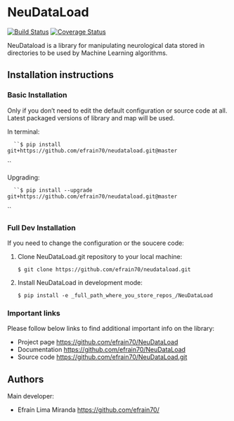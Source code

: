 # NeuDataLoad
[![Build Status](https://travis-ci.org/efrain70/NeuDataLoad.svg?branch=master)](https://travis-ci.org/efrain70/NeuDataLoad)
[![Coverage Status](https://coveralls.io/repos/github/efrain70/NeuDataLoad/badge.svg?branch=master)](https://coveralls.io/github/efrain70/NeuDataLoad?branch=master)

NeuDataload is a library for manipulating neurological data stored 
in directories to be used by Machine Learning algorithms.


## Installation instructions

### Basic Installation

Only if you don’t need to edit the default configuration or source code at all. Latest packaged versions of library and map will be used.

In terminal:

      ``$ pip install git+https://github.com/efrain70/neudataload.git@master
``

Upgrading:

      ``$ pip install --upgrade git+https://github.com/efrain70/neudataload.git@master
``

### Full Dev Installation

If you need to change the configuration or the soucere code:

1. Clone NeuDataLoad.git repository to your local machine:

    ``$ git clone https://github.com/efrain70/neudataload.git``

2. Install NeuDataLoad in development mode:

    ``$ pip install -e _full_path_where_you_store_repos_/NeuDataLoad``

### Important links

Please follow below links to find additional important info on the library:

- Project page https://github.com/efrain70/NeuDataLoad
- Documentation https://github.com/efrain70/NeuDataLoad
- Source code https://github.com/efrain70/NeuDataLoad.git

## Authors  <a name="authors"></a> 

Main developer:

* Efraín Lima Miranda https://github.com/efrain70/
